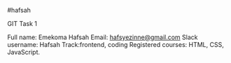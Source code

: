 #hafsah

GIT Task 1

Full name: Emekoma Hafsah
Email: hafsyezinne@gmail.com
Slack username: Hafsah
Track:frontend, coding
Registered courses: HTML, CSS, JavaScript.